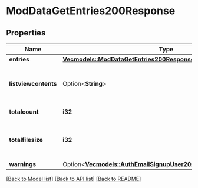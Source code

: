 # ModDataGetEntries200Response

## Properties

Name | Type | Description | Notes
------------ | ------------- | ------------- | -------------
**entries** | [**Vec<models::ModDataGetEntries200ResponseEntriesInner>**](mod_data_get_entries_200_response_entries_inner.md) |  | 
**listviewcontents** | Option<**String**> | The list view contents as is rendered in the site. | [optional][default to null]
**totalcount** | **i32** | Total count of records. | [default to null]
**totalfilesize** | **i32** | Total size (bytes) of the files included in the records. | [default to null]
**warnings** | Option<[**Vec<models::AuthEmailSignupUser200ResponseWarningsInner>**](auth_email_signup_user_200_response_warnings_inner.md)> |  | [optional]

[[Back to Model list]](../README.md#documentation-for-models) [[Back to API list]](../README.md#documentation-for-api-endpoints) [[Back to README]](../README.md)


